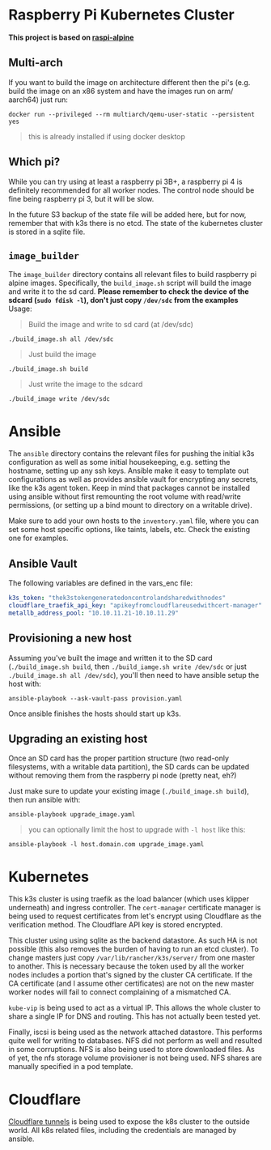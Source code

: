 # Raspberry Pi Kubernetes Cluster
__This project is based on [raspi-alpine](https://github.com/raspi-alpine/builder)__

## Multi-arch
If you want to build the image on architecture different then the pi's (e.g. build the image on an x86 system and have the images run on arm/ aarch64) just run:
```
docker run --privileged --rm multiarch/qemu-user-static --persistent yes
```
> this is already installed if using docker desktop

## Which pi?

While you can try using at least a raspberry pi 3B+, a raspberry pi 4 is definitely recommended for all worker nodes. The control node should be fine being raspberry pi 3, but it will be slow.

In the future S3 backup of the state file will be added here, but for now, remember that with k3s there is no etcd. The state of the kubernetes cluster is stored in a sqlite file.

## `image_builder`
The `image_builder` directory contains all relevant files to build raspberry pi alpine images. Specifically, the `build_image.sh` script will build the image and write it to the sd card.
**Please remember to check the device of the sdcard (`sudo fdisk -l`), don't just copy `/dev/sdc` from the examples**
Usage:
> Build the image and write to sd card (at /dev/sdc)
```shell
./build_image.sh all /dev/sdc
```

> Just build the image
```shell
./build_image.sh build
```

> Just write the image to the sdcard
```shell
./build_image write /dev/sdc
```

# Ansible
The `ansible` directory contains the relevant files for pushing the initial k3s configuration as well as some initial housekeeping, e.g. setting the hostname, setting up any ssh keys. Ansible make it easy to template out configurations as well as provides ansible vault for encrypting any secrets, like the k3s agent token. Keep in mind that packages cannot be installed using ansible without first remounting the root volume with read/write permissions, (or setting up a bind mount to directory on a writable drive).

Make sure to add your own hosts to the `inventory.yaml` file, where you can set some host specific options, like taints, labels, etc. Check the existing one for examples.

## Ansible Vault
The following variables are defined in the vars_enc file:
```yaml
k3s_token: "thek3stokengeneratedoncontrolandsharedwithnodes"
cloudflare_traefik_api_key: "apikeyfromcloudflareusedwithcert-manager"
metallb_address_pool: "10.10.11.21-10.10.11.29"
```

## Provisioning a new host
Assuming you've built the image and written it to the SD card (`./build_image.sh build`, then `./build_iamge.sh write /dev/sdc` or just `./build_image.sh all /dev/sdc`), you'll then need to have ansible setup the host with:
```shell
ansible-playbook --ask-vault-pass provision.yaml
```
Once ansible finishes the hosts should start up k3s.

## Upgrading an existing host
Once an SD card has the proper partition structure (two read-only filesystems, with a writable data partition), the SD cards can be updated without removing them from the raspberry pi node (pretty neat, eh?)

Just make sure to update your existing image (`./build_image.sh build`), then run ansible with:
```shell
ansible-playbook upgrade_image.yaml
```
> you can optionally limit the host to upgrade with `-l host` like this:
```shell
ansible-playbook -l host.domain.com upgrade_image.yaml
```

# Kubernetes
This k3s cluster is using traefik as the load balancer (which uses klipper underneath) and ingress controller. The `cert-manager` certificate manager is being used to request certificates from let's encrypt using Cloudflare as the verification method. The Cloudflare API key is stored encrypted.

This cluster using using sqlite as the backend datastore. As such HA is not possible (this also removes the burden of having to run an etcd cluster). To change masters just copy `/var/lib/rancher/k3s/server/` from one master to another. This is necessary because the token used by all the worker nodes includes a portion that's signed by the cluster CA certificate. If the CA certificate (and I assume other certificates) are not on the new master worker nodes will fail to connect complaining of a mismatched CA.

`kube-vip` is being used to act as a virtual IP. This allows the whole cluster to share a single IP for DNS and routing. This has not actually been tested yet.

Finally, iscsi is being used as the network attached datastore. This performs quite well for writing to databases. NFS did not perform as well and resulted in some corruptions. NFS is also being used to store downloaded files. As of yet, the nfs storage volume provisioner is not being used. NFS shares are manually specified in a pod template.

# Cloudflare
[Cloudflare tunnels](https://developers.cloudflare.com/cloudflare-one/tutorials/many-cfd-one-tunnel/) is being used to expose the k8s cluster to the outside world. All k8s related files, including the credentials are managed by ansible.
